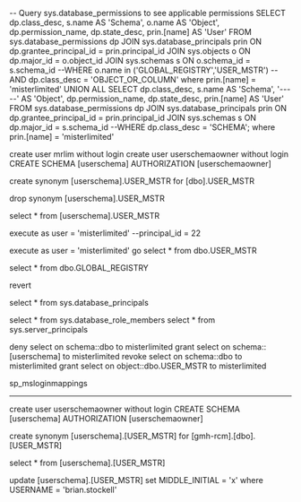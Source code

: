 -- Query sys.database_permissions to see applicable permissions
SELECT dp.class_desc, s.name AS 'Schema', o.name AS 'Object', dp.permission_name, 
       dp.state_desc, prin.[name] AS 'User'
FROM sys.database_permissions dp
  JOIN sys.database_principals prin
    ON dp.grantee_principal_id = prin.principal_id
  JOIN sys.objects o
    ON dp.major_id = o.object_id
  JOIN sys.schemas s
    ON o.schema_id = s.schema_id
--WHERE o.name in ('GLOBAL_REGISTRY','USER_MSTR')
--  AND dp.class_desc = 'OBJECT_OR_COLUMN'
where prin.[name] = 'misterlimited'
UNION ALL
SELECT dp.class_desc, s.name AS 'Schema', '-----' AS 'Object', dp.permission_name, 
       dp.state_desc, prin.[name] AS 'User'
FROM sys.database_permissions dp
  JOIN sys.database_principals prin
    ON dp.grantee_principal_id = prin.principal_id
  JOIN sys.schemas s
    ON dp.major_id = s.schema_id
--WHERE dp.class_desc = 'SCHEMA';
where prin.[name] = 'misterlimited'



create user mrlim without login
create user userschemaowner without login
CREATE SCHEMA [userschema] AUTHORIZATION [userschemaowner]

create synonym [userschema].USER_MSTR for [dbo].USER_MSTR

drop synonym [userschema].USER_MSTR

select * from [userschema].USER_MSTR

execute as user = 'misterlimited' --principal_id = 22



execute as user = 'misterlimited'
go
select * from dbo.USER_MSTR

 select * from dbo.GLOBAL_REGISTRY

revert

select * from sys.database_principals

select * from sys.database_role_members
select * from sys.server_principals

deny select on schema::dbo to misterlimited
grant select on schema::[userschema] to misterlimited
revoke select on schema::dbo to misterlimited
grant select on object::dbo.USER_MSTR to misterlimited

sp_msloginmappings


----------------

create user userschemaowner without login
CREATE SCHEMA [userschema] AUTHORIZATION [userschemaowner]

create synonym [userschema].[USER_MSTR] for [gmh-rcm].[dbo].[USER_MSTR]

select * from [userschema].[USER_MSTR]

update [userschema].[USER_MSTR] set MIDDLE_INITIAL = 'x' where USERNAME = 'brian.stockell'
